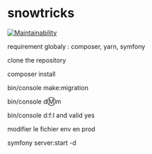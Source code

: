 # snowtricks

[![Maintainability](https://api.codeclimate.com/v1/badges/0927282ba7972272f032/maintainability)](https://codeclimate.com/github/CrabThug/snowtricks/maintainability)


requirement globaly : composer, yarn, symfony

clone the repository

composer install

bin/console make:migration

bin/console d:m:m

bin/console d:f:l and valid yes

modifier le fichier env en prod

symfony server:start -d
